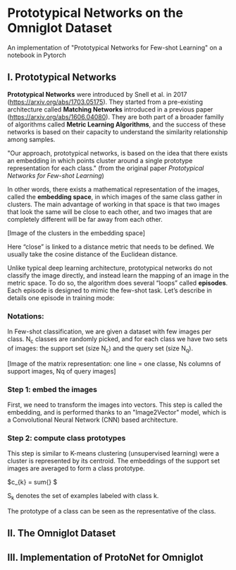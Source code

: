 # Prototypical Networks on the Omniglot Dataset
An implementation of "Prototypical Networks for Few-shot Learning" on a notebook in Pytorch

## I. Prototypical Networks

**Prototypical Networks** were introduced by Snell et al. in 2017 (https://arxiv.org/abs/1703.05175). 
They started from a pre-existing architecture called **Matching Networks** introduced in a previous paper (https://arxiv.org/abs/1606.04080).
They are both part of a broader familly of algorithms called **Metric Learning Algorithms**, 
and the success of these networks is based on their capacity to understand the similarity relationship among samples.

"Our approach, prototypical networks, is based on the idea that there exists an embedding in which points cluster around a single prototype 
representation for each class." (from the original paper *Prototypical Networks for Few-shot Learning*) 

In other words, there exists a mathematical representation of the images, called the **embedding space**, 
in which images of the same class gather in clusters. 
The main advantage of working in that space is that two images that look the same will be close to each other, 
and two images that are completely different will be far away from each other. 

[Image of the clusters in the embedding space]

Here “close” is linked to a distance metric that needs to be defined. We usually take the cosine distance of the Euclidean distance.  

Unlike typical deep learning architecture, prototypical networks do not classify the image directly, and instead learn the mapping of an image in the metric space. 
To do so, the algorithm does several “loops” called **episodes**. Each episode is designed to mimic the few-shot task. Let’s describe in details one episode in training mode:

### Notations:

In Few-shot classification, we are given a dataset with few images per class. N<sub>c</sub> classes are randomly picked, and for each class we have two sets of images: the support set (size N<sub>c</sub>) and the query set (size N<sub>q</sub>). 

[Image of the matrix representation: one line = one classe, Ns columns of support images, Nq of query images]

### Step 1: embed the images

First, we need to transform the images into vectors. This step is called the embedding, and is performed thanks to an "Image2Vector" model, which is a Convolutional Neural Network (CNN) based architecture.

### Step 2: compute class prototypes

This step is similar to K-means clustering (unsupervised learning) were a cluster is represented by its centroid. 
The embeddings of the support set images are averaged to form a class prototype.

$c_{k} = sum{} $

S<sub>k</sub> denotes the set of examples labeled with class k.

The prototype of a class can be seen as the representative of the class. 

## II. The Omniglot Dataset

## III. Implementation of ProtoNet for Omniglot
